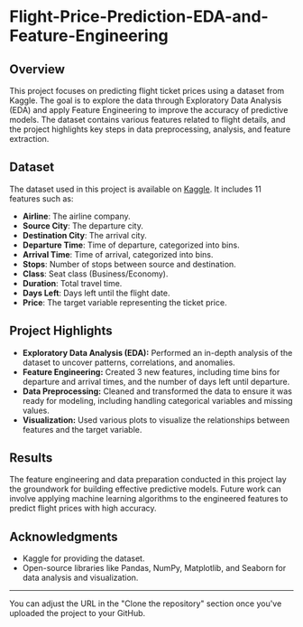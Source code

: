 # Flight-Price-Prediction-EDA-and-Feature-Engineering

## Overview

This project focuses on predicting flight ticket prices using a dataset from Kaggle. The goal is to explore the data through Exploratory Data Analysis (EDA) and apply Feature Engineering to improve the accuracy of predictive models. The dataset contains various features related to flight details, and the project highlights key steps in data preprocessing, analysis, and feature extraction.

## Dataset

The dataset used in this project is available on [Kaggle](https://www.kaggle.com/datasets/shubhambathwal/flight-price-prediction). It includes 11 features such as:

- **Airline**: The airline company.
- **Source City**: The departure city.
- **Destination City**: The arrival city.
- **Departure Time**: Time of departure, categorized into bins.
- **Arrival Time**: Time of arrival, categorized into bins.
- **Stops**: Number of stops between source and destination.
- **Class**: Seat class (Business/Economy).
- **Duration**: Total travel time.
- **Days Left**: Days left until the flight date.
- **Price**: The target variable representing the ticket price.

## Project Highlights

- **Exploratory Data Analysis (EDA):** Performed an in-depth analysis of the dataset to uncover patterns, correlations, and anomalies.
- **Feature Engineering:** Created 3 new features, including time bins for departure and arrival times, and the number of days left until departure.
- **Data Preprocessing:** Cleaned and transformed the data to ensure it was ready for modeling, including handling categorical variables and missing values.
- **Visualization:** Used various plots to visualize the relationships between features and the target variable.


## Results

The feature engineering and data preparation conducted in this project lay the groundwork for building effective predictive models. Future work can involve applying machine learning algorithms to the engineered features to predict flight prices with high accuracy.

## Acknowledgments

- Kaggle for providing the dataset.
- Open-source libraries like Pandas, NumPy, Matplotlib, and Seaborn for data analysis and visualization.

---

You can adjust the URL in the "Clone the repository" section once you've uploaded the project to your GitHub.
